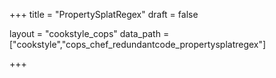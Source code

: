 +++
title = "PropertySplatRegex"
draft = false

layout = "cookstyle_cops"
data_path = ["cookstyle","cops_chef_redundantcode_propertysplatregex"]

+++

<!-- The content of this page is automatically generated from the
cops_chef_redundantcode_propertysplatregex.yml file in github.com/chef/cookstyle/blob/main/docs-chef-io/data/cookstyle/. -->
